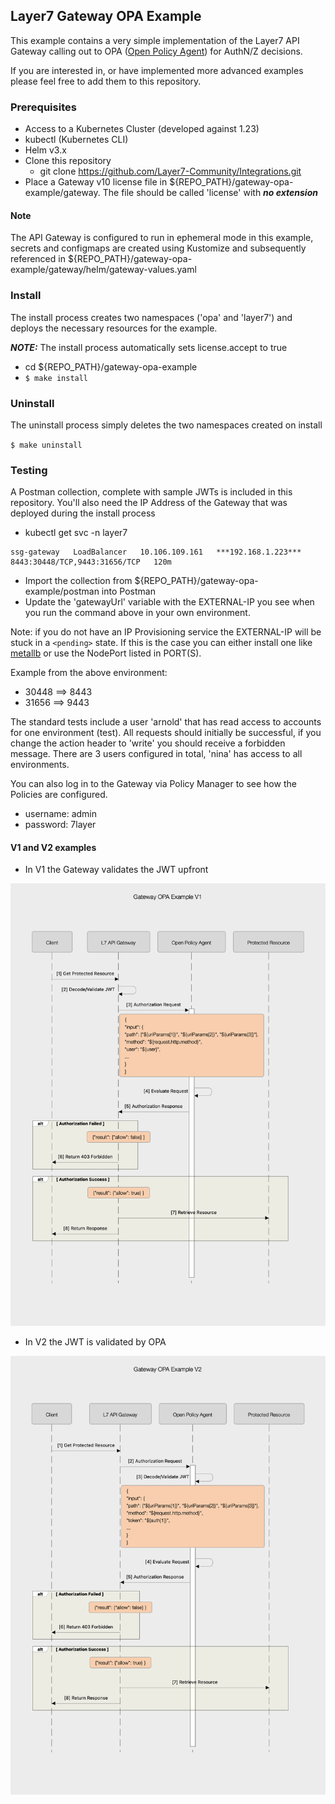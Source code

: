 ## Layer7 Gateway OPA Example
This example contains a very simple implementation of the Layer7 API Gateway calling out
to OPA ([Open Policy Agent](https://www.openpolicyagent.org/docs/latest/)) for AuthN/Z decisions.

If you are interested in, or have implemented
more advanced examples please feel free to add them to this repository.

### Prerequisites
- Access to a Kubernetes Cluster (developed against 1.23)
- kubectl (Kubernetes CLI)
- Helm v3.x
- Clone this repository
  - git clone https://github.com/Layer7-Community/Integrations.git
- Place a Gateway v10 license file in ${REPO_PATH}/gateway-opa-example/gateway. The file should be called 'license' with ***no extension***

#### Note
The API Gateway is configured to run in ephemeral mode in this example, secrets and configmaps are created using Kustomize and subsequently referenced in ${REPO_PATH}/gateway-opa-example/gateway/helm/gateway-values.yaml

### Install
The install process creates two namespaces ('opa' and 'layer7') and deploys the necessary resources for the example.

***NOTE:*** The install process automatically sets license.accept to true

- cd ${REPO_PATH}/gateway-opa-example
- ```$ make install```

### Uninstall
The uninstall process simply deletes the two namespaces created on install

```$ make uninstall```

### Testing
A Postman collection, complete with sample JWTs is included in this repository. You'll also need the IP Address of the Gateway that was deployed during the install process
- kubectl get svc -n layer7
```NAME          TYPE           CLUSTER-IP       EXTERNAL-IP     PORT(S)                         AGE
ssg-gateway   LoadBalancer   10.106.109.161   ***192.168.1.223***   8443:30448/TCP,9443:31656/TCP   120m
```

- Import the collection from ${REPO_PATH}/gateway-opa-example/postman  into Postman
- Update the 'gatewayUrl' variable with the EXTERNAL-IP you see when you run the command above in your own environment.

Note: if you do not have an IP Provisioning service the EXTERNAL-IP will be stuck in a ```<pending>``` state. If this is the case you can either install one like [metallb](https://metallb.org) or use the NodePort listed in PORT(S).

Example from the above environment:
- 30448 ==> 8443 
- 31656 ==> 9443
 
The standard tests include a user 'arnold' that has read access to accounts for one environment (test). All requests should initially be successful, if you change the action header to 'write' you should receive a forbidden message. There are 3 users configured in total, 'nina' has access to all environments.

You can also log in to the Gateway via Policy Manager to see how the Policies are configured.
- username: admin
- password: 7layer

#### V1 and V2 examples
- In V1 the Gateway validates the JWT upfront

![v1 Flow](./postman/OPAv1Flow.png)

- In V2 the JWT is validated by OPA

![v2 Flow](./postman/OPAv2Flow.png)
